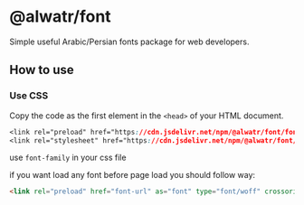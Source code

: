 # @alwatr/font

Simple useful Arabic/Persian fonts package for web developers.

## How to use

### Use CSS

Copy the code as the first element in the `<head>` of your HTML document.

```css
<link rel="preload" href="https://cdn.jsdelivr.net/npm/@alwatr/font/font.css" as="style" />
<link rel="stylesheet" href="https://cdn.jsdelivr.net/npm/@alwatr/font/font.css">
```

use `font-family` in your css file

if you want load any font before page load you should follow way:

```html
<link rel="preload" href="font-url" as="font" type="font/woff" crossorigin />
```
